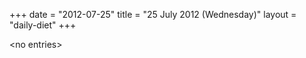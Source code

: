 +++
date = "2012-07-25"
title = "25 July 2012 (Wednesday)"
layout = "daily-diet"
+++

<p>&lt;no entries&gt;</p>